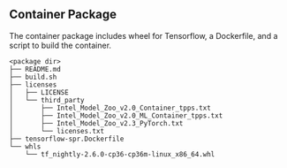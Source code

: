 ## Container Package

The container package includes wheel for Tensorflow, a Dockerfile, and a script to build the container.

```
<package dir>
├── README.md
├── build.sh
├── licenses
│   ├── LICENSE
│   └── third_party
│       ├── Intel_Model_Zoo_v2.0_Container_tpps.txt
│       ├── Intel_Model_Zoo_v2.0_ML_Container_tpps.txt
│       ├── Intel_Model_Zoo_v2.3_PyTorch.txt
│       └── licenses.txt
├── tensorflow-spr.Dockerfile
└── whls
    └── tf_nightly-2.6.0-cp36-cp36m-linux_x86_64.whl
```
